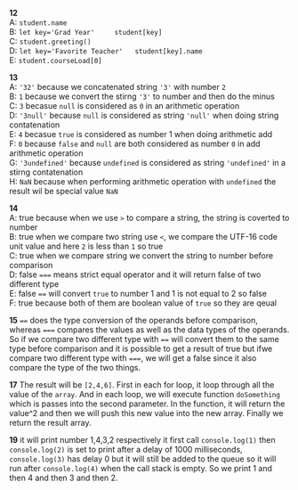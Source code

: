 **12**  
A: `student.name`  
B: `let key='Grad Year'    
    student[key]`  
C: `student.greeting()`  
D: `let key='Favorite Teacher'  
    student[key].name`  
E: `student.courseLoad[0]`  

**13**  
A: `'32'` because we concatenated string `'3'` with number `2`  
B: `1` because we convert the stirng `'3'` to number and then do the minus  
C: `3` becasue `null` is considered as `0` in an arithmetic operation  
D: `'3null'` because `null` is considered as string `'null'` when doing string contatenation   
E: `4` becasue `true` is considered as number 1 when doing arithmetic add  
F: `0` because `false` and `null` are both considered as number `0` in add arithmetic operation  
G: `'3undefined'` because `undefined` is considered as string `'undefined'` in a stirng contatenation  
H: `NaN` because when performing arithmetic operation with `undefined` the result wil be special value `NaN`  

**14**  
A: true because when we use `>` to compare a string, the string is coverted to number   
B: true   when we compare two string use `<`, we compare the UTF-16 code unit value and here `2` is less than `1` so true   
C: true  when we compare string we convert the string to number before comparison   
D: false `===` means strict equal operator and it will return false of two different type  
E: false `==` will convert `true` to number 1 and 1 is not equal to 2 so false   
F: true because both of them are boolean value of `true` so they are qeual  

**15**
 `==` does the type conversion of the operands before comparison, whereas `===` compares the values as well as the data types of the operands.  
 So if we compare two different type with `==` will convert them to the same type before comparison and it is possible to get a result of true 
 but ifwe compare two different type with `===`, we will get a false since it also compare the type of the two things. 

**17**
The result will be `[2,4,6]`. First in each for loop, it loop through all the value of the `array`. And in each loop, we will execute function `doSomething` which is passes into the second parameter. In the function, it will return the value^2 and then we will push this new value into the new array. Finally we return the result array. 

**19**
it will print number 1,4,3,2 respectively
it first call `console.log(1)` then `console.log(2)` is set to print after a delay of 1000 milliseconds, `console.log(3)` has delay 0 but it will still be added to the queue so it will run after `console.log(4)` when the call stack is empty. So we print 1 and then 4 and then 3 and then 2.


